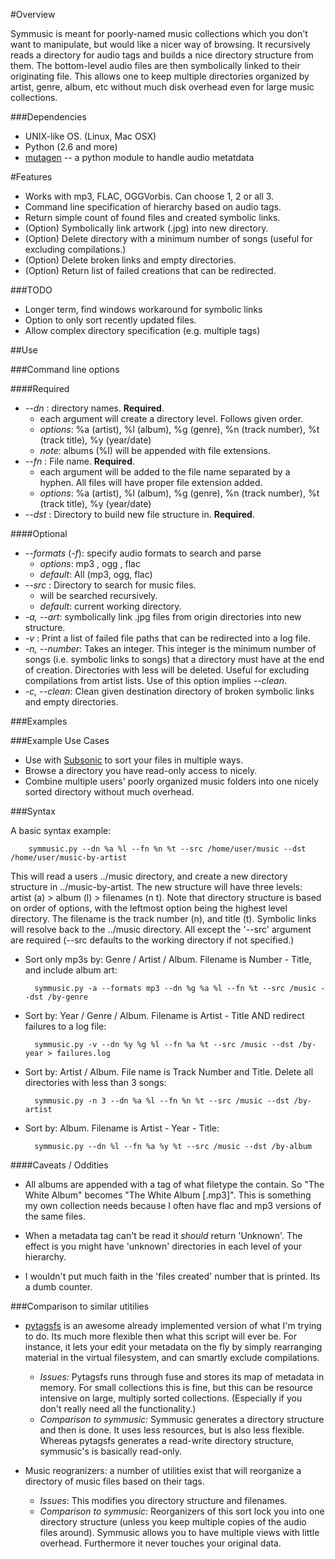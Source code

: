 #Overview

Symmusic is meant for poorly-named music collections which you don't want to manipulate, but would like a nicer way of browsing. It recursively reads a directory for audio tags and builds a nice directory structure from them. The bottom-level audio files are then symbolically linked to their originating file. This allows one to keep multiple directories organized by artist, genre, album, etc without much disk overhead even for large music collections.

###Dependencies

* UNIX-like OS. (Linux, Mac OSX)
* Python (2.6 and more)
* [mutagen][] -- a python module to handle audio metatdata

#Features

* Works with mp3, FLAC, OGGVorbis. Can choose 1, 2 or all 3. 
* Command line specification of hierarchy based on audio tags.
* Return simple count of found files and created symbolic links.
* (Option) Symbolically link artwork (.jpg) into new directory.
* (Option) Delete directory with a minimum number of songs (useful for excluding compilations.)
* (Option) Delete broken links and empty directories.
* (Option) Return list of failed creations that can be redirected.

###TODO

* Longer term, find windows workaround for symbolic links
* Option to only sort recently updated files.
* Allow complex directory specification (e.g. multiple tags)

##Use

###Command line options

####Required

* *--dn* : directory names. **Required**.
	- each argument will create a directory level. Follows given order.
	- *options*: %a (artist), %l (album), %g (genre), %n (track number), %t (track title), %y (year/date)
	- *note*: albums (%l) will be appended with file extensions.
* *--fn* : File name. **Required**.
	- each argument will be added to the file name separated by a hyphen. All files will have proper file extension added.
	- *options*: %a (artist), %l (album), %g (genre), %n (track number), %t (track title), %y (year/date)
* *--dst* : Directory to build new file structure in. **Required**.

####Optional

* *--formats* (*-f*): specify audio formats to search and parse
	- *options*: mp3 , ogg , flac
	- *default*: All (mp3, ogg, flac)
* *--src* : Directory to search for music files.
	- will be searched recursively. 
	- *default*: current working directory.
* *-a, --art*: symbolically link .jpg files from origin directories into new structure.
* *-v* : Print a list of failed file paths that can be redirected into a log file.
* *-n, --number*: Takes an integer. This integer is the minimum number of songs (i.e. symbolic links to songs) that a directory must have at the end of creation. Directories with less will be deleted. Useful for excluding compilations from artist lists. Use of this option implies *--clean*.
* *-c, --clean*: Clean given destination directory of broken symbolic links and empty directories.


###Examples

###Example Use Cases

* Use with [Subsonic][] to sort your files in multiple ways.
* Browse a directory you have read-only access to nicely.
* Combine multiple users' poorly organized music folders into one nicely sorted directory without much overhead.

###Syntax

A basic syntax example:

		symmusic.py --dn %a %l --fn %n %t --src /home/user/music --dst /home/user/music-by-artist

This will read a users ../music directory, and create a new directory structure in ../music-by-artist. The new structure will have three levels: artist (a) > album (l) > filenames (n t). Note that directory structure is based on order of options, with the leftmost option being the highest level directory. The filename is the track number (n), and title (t). Symbolic links will resolve back to the ../music directory. All except the '--src' argument are required (--src defaults to the working directory if not specified.)

* Sort only mp3s by: Genre / Artist / Album. Filename is Number - Title, and include album art:

		symmusic.py -a --formats mp3 --dn %g %a %l --fn %t --src /music --dst /by-genre

* Sort by: Year / Genre / Album. Filename is Artist - Title AND redirect failures to a log file:

		symmusic.py -v --dn %y %g %l --fn %a %t --src /music --dst /by-year > failures.log

* Sort by: Artist / Album. File name is Track Number and Title. Delete all directories with less than 3 songs:
		
		symmusic.py -n 3 --dn %a %l --fn %n %t --src /music --dst /by-artist

* Sort by: Album. Filename is Artist - Year - Title:

		symmusic.py --dn %l --fn %a %y %t --src /music --dst /by-album

####Caveats / Oddities

* All albums are appended with a tag of what filetype the contain. So "The White Album" becomes "The White Album [.mp3]". This is something my own collection needs because I often have flac and mp3 versions of the same files. 

* When a metadata tag can't be read it *should* return 'Unknown'. The effect is you might have 'unknown' directories in each level of your hierarchy. 

* I wouldn't put much faith in the 'files created' number that is printed. Its a dumb counter. 


###Comparison to similar utitilies

* [pytagsfs][] is an awesome already implemented version of what I'm trying to do. Its much more flexible then what this script will ever be. For instance, it lets your edit your metadata on the fly by simply rearranging material in the virtual filesystem, and can smartly exclude compilations.
	- *Issues:* Pytagsfs runs through fuse and stores its map of metadata in memory. For small collections this is fine, but this can be resource intensive on large, multiply sorted collections. (Especially if you don't really need all the functionality.) 
	- *Comparison to symmusic:* Symmusic generates a directory structure and then is done. It uses less resources, but is also less flexible. Whereas pytagsfs generates a read-write directory structure, symmusic's is basically read-only.

* Music reogranizers: a number of utilities exist that will reorganize a directory of music files based on their tags.
	- *Issues*: This modifies you directory structure and filenames. 
	- *Comparison to symmusic:* Reorganizers of this sort lock you into one directory structure (unless you keep multiple copies of the audio files around). Symmusic allows you to have multiple views with little overhead. Furthermore it never touches your original data. 


[pytagsfs]: http://www.pytagsfs.org/
[mutagen]: http://code.google.com/p/mutagen/
[unidecode]: http://pypi.python.org/pypi/Unidecode/ 
[Subsonic]: http://www.subsonic.org/

